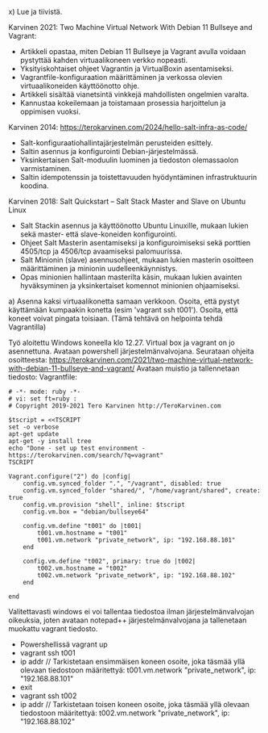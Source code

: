 x) Lue ja tiivistä.

Karvinen 2021: Two Machine Virtual Network With Debian 11 Bullseye and Vagrant:

- Artikkeli opastaa, miten Debian 11 Bullseye ja Vagrant avulla voidaan pystyttää kahden virtuaalikoneen verkko nopeasti. 
- Yksityiskohtaiset ohjeet Vagrantin ja VirtualBoxin asentamiseksi.
- Vagrantfile-konfiguraation määrittäminen ja verkossa olevien virtuaalikoneiden käyttöönotto ohje.
- Artikkeli sisältää vianetsintä vinkkejä mahdollisten ongelmien varalta. 
- Kannustaa kokeilemaan ja toistamaan prosessia harjoittelun ja oppimisen vuoksi.

Karvinen 2014: https://terokarvinen.com/2024/hello-salt-infra-as-code/

- Salt-konfiguraatiohallintajärjestelmän perusteiden esittely.
- Saltin asennus ja konfigurointi Debian-järjestelmässä.
- Yksinkertaisen Salt-moduulin luominen ja tiedoston olemassaolon varmistaminen.
- Saltin idempotenssin ja toistettavuuden hyödyntäminen infrastruktuurin koodina.

Karvinen 2018: Salt Quickstart – Salt Stack Master and Slave on Ubuntu Linux

- Salt Stackin asennus ja käyttöönotto Ubuntu Linuxille, mukaan lukien sekä master- että slave-koneiden konfigurointi.
- Ohjeet Salt Masterin asentamiseksi ja konfiguroimiseksi sekä porttien 4505/tcp ja 4506/tcp avaamiseksi palomuurissa.
- Salt Minionin (slave) asennusohjeet, mukaan lukien masterin osoitteen määrittäminen ja minionin uudelleenkäynnistys.
- Opas minionien hallintaan masterilta käsin, mukaan lukien avainten hyväksyminen ja yksinkertaiset komennot minionien ohjaamiseksi.

a) Asenna kaksi virtuaalikonetta samaan verkkoon. Osoita, että pystyt käyttämään kumpaakin konetta (esim 'vagrant ssh t001'). Osoita, että koneet voivat pingata toisiaan. (Tämä tehtävä on helpointa tehdä Vagrantilla)

Työ aloitettu Windows koneella klo 12.27. Virtual box ja vagrant on jo asennettuna. Avataan powershell järjestelmänvalvojana. 
Seurataan ohjeita osoitteesta: https://terokarvinen.com/2021/two-machine-virtual-network-with-debian-11-bullseye-and-vagrant/
Avataan muistio ja tallennetaan tiedosto:
Vagrantfile:
```
# -*- mode: ruby -*-
# vi: set ft=ruby :
# Copyright 2019-2021 Tero Karvinen http://TeroKarvinen.com

$tscript = <<TSCRIPT
set -o verbose
apt-get update
apt-get -y install tree
echo "Done - set up test environment - https://terokarvinen.com/search/?q=vagrant"
TSCRIPT

Vagrant.configure("2") do |config|
	config.vm.synced_folder ".", "/vagrant", disabled: true
	config.vm.synced_folder "shared/", "/home/vagrant/shared", create: true
	config.vm.provision "shell", inline: $tscript
	config.vm.box = "debian/bullseye64"

	config.vm.define "t001" do |t001|
		t001.vm.hostname = "t001"
		t001.vm.network "private_network", ip: "192.168.88.101"
	end

	config.vm.define "t002", primary: true do |t002|
		t002.vm.hostname = "t002"
		t002.vm.network "private_network", ip: "192.168.88.102"
	end
	
end
```


Valitettavasti windows ei voi tallentaa tiedostoa ilman järjestelmänvalvojan oikeuksia, joten avataan notepad++ järjestelmänvalvojana ja tallenetaan muokattu vagrant tiedosto.
- Powershellissä vagrant up
- vagrant ssh t001
- ip addr  // Tarkistetaan ensimmäisen koneen osoite, joka täsmää yllä olevaan tiedostoon määritettyä: t001.vm.network "private_network", ip: "192.168.88.101"
- exit
- vagrant ssh t002
- ip addr  // Tarkistetaan toisen koneen osoite, joka täsmää yllä olevaan tiedostoon määritettyä: t002.vm.network "private_network", ip: "192.168.88.102"





